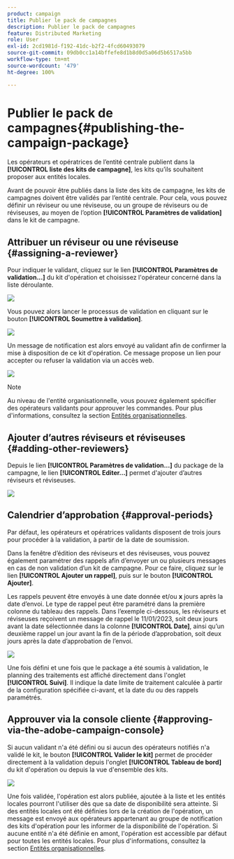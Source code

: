 ```yaml
---
product: campaign
title: Publier le pack de campagnes
description: Publier le pack de campagnes
feature: Distributed Marketing
role: User
exl-id: 2cd1981d-f192-41dc-b2f2-4fcd60493079
source-git-commit: 09db0cc1a14bffefe8d1b8d0d5a06d5b6517a5bb
workflow-type: tm+mt
source-wordcount: '479'
ht-degree: 100%

---
```


# Publier le pack de campagnes{#publishing-the-campaign-package}

Les opérateurs et opératrices de l’entité centrale publient dans la **[!UICONTROL liste des kits de campagne]**, les kits qu’ils souhaitent proposer aux entités locales.

Avant de pouvoir être publiés dans la liste des kits de campagne, les kits de campagnes doivent être validés par l’entité centrale. Pour cela, vous pouvez définir un réviseur ou une réviseuse, ou un groupe de réviseurs ou de réviseuses, au moyen de l’option **[!UICONTROL Paramètres de validation]** dans le kit de campagne.

## Attribuer un réviseur ou une réviseuse {#assigning-a-reviewer}

Pour indiquer le validant, cliquez sur le lien **[!UICONTROL Paramètres de validation...]** du kit d&#39;opération et choisissez l&#39;opérateur concerné dans la liste déroulante.

![](assets/s_advuser_mkg_dist_define_valid.png)

Vous pouvez alors lancer le processus de validation en cliquant sur le bouton **[!UICONTROL Soumettre à validation]**.

![](assets/s_advuser_mkg_dist_valid_process.png)

Un message de notification est alors envoyé au validant afin de confirmer la mise à disposition de ce kit d&#39;opération. Ce message propose un lien pour accepter ou refuser la validation via un accès web.

![](assets/s_advuser_mkg_dist_valid_process1.png)

>[!NOTE]
>
>Au niveau de l&#39;entité organisationnelle, vous pouvez également spécifier des opérateurs validants pour approuver les commandes. Pour plus d&#39;informations, consultez la section [Entités organisationnelles](about-distributed-marketing.md#organizational-entities).

## Ajouter d’autres réviseurs et réviseuses {#adding-other-reviewers}

Depuis le lien **[!UICONTROL Paramètres de validation...]** du package de la campagne, le lien **[!UICONTROL Editer...]** permet d&#39;ajouter d’autres réviseurs et réviseuses.

![](assets/s_advuser_mkg_dist_select_op_valid.png)

## Calendrier d’approbation {#approval-periods}

Par défaut, les opérateurs et opératrices validants disposent de trois jours pour procéder à la validation, à partir de la date de soumission.

Dans la fenêtre d’édition des réviseurs et des réviseuses, vous pouvez également paramétrer des rappels afin d’envoyer un ou plusieurs messages en cas de non validation d’un kit de campagne. Pour ce faire, cliquez sur le lien **[!UICONTROL Ajouter un rappel]**, puis sur le bouton **[!UICONTROL Ajouter]**.

Les rappels peuvent être envoyés à une date donnée et/ou **x** jours après la date d’envoi. Le type de rappel peut être paramétré dans la première colonne du tableau des rappels. Dans l’exemple ci-dessous, les réviseurs et réviseuses reçoivent un message de rappel le 11/01/2023, soit deux jours avant la date sélectionnée dans la colonne **[!UICONTROL Date]**, ainsi qu’un deuxième rappel un jour avant la fin de la période d’approbation, soit deux jours après la date d’approbation de l’envoi.

![](assets/s_advuser_mkg_dist_reminder_planning.png)

Une fois défini et une fois que le package a été soumis à validation, le planning des traitements est affiché directement dans l&#39;onglet **[!UICONTROL Suivi]**. Il indique la date limite de traitement calculée à partir de la configuration spécifiée ci-avant, et la date du ou des rappels paramétrés.

## Approuver via la console cliente {#approving-via-the-adobe-campaign-console}

Si aucun validant n&#39;a été défini ou si aucun des opérateurs notifiés n&#39;a validé le kit, le bouton **[!UICONTROL Valider le kit]** permet de procéder directement à la validation depuis l&#39;onglet **[!UICONTROL Tableau de bord]** du kit d&#39;opération ou depuis la vue d&#39;ensemble des kits.

![](assets/s_advuser_mkg_dist_valid_button.png)

Une fois validée, l&#39;opération est alors publiée, ajoutée à la liste et les entités locales pourront l&#39;utiliser dès que sa date de disponibilité sera atteinte. Si des entités locales ont été définies lors de la création de l&#39;opération, un message est envoyé aux opérateurs appartenant au groupe de notification des kits d&#39;opération pour les informer de la disponibilité de l&#39;opération. Si aucune entité n&#39;a été définie en amont, l&#39;opération est accessible par défaut pour toutes les entités locales. Pour plus d&#39;informations, consultez la section [Entités organisationnelles](about-distributed-marketing.md#organizational-entities).
